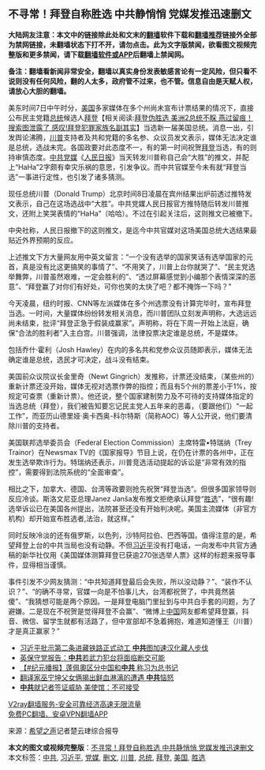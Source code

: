  <h2>不寻常！拜登自称胜选 中共静悄悄 党媒发推迅速删文</h2> <p class="notice"><b>大陆网友注意：本文中的链接除此处和文末的<a href="https://github.com/bannedbook/fanqiang" >翻墙</a>软件下载和<a href="https://github.com/killgcd/justmysocks/blob/master/README.md">翻墙推荐</a>链接外全部为禁网链接，未翻墙状态下打不开，请勿点击。此为文字版禁闻，欲看图文视频完整版和更多禁闻，请下载<a href="https://github.com/bannedbook/fanqiang">翻墙软件或APP</a>后翻墙上禁闻网。</p><p>备注：翻墙看新闻非常安全，翻墙以真实身份发表敏感言论有一定风险，但只看不说则没有任何风险，翻的人太多，政府管不过来，也不管。信息自由是天赋人权，请放心大胆的翻墙。</b></p>  <div class="entry"> <p id="conimg"></p> <p>美东时间7日中午时分，<a href="https://www.bannedbook.org/bnews/tag/%e7%be%8e%e5%9b%bd/" class="st_tag internal_tag" rel="tag" title="标签 美国 下的日志">美国</a>多家媒体在多个州尚未宣布计票结果的情况下，直接公布民主党籍<a href="https://www.bannedbook.org/bnews/tag/%e6%80%bb%e7%bb%9f/" class="st_tag internal_tag" rel="tag" title="标签 总统 下的日志">总统</a>候选人<span class='wp_keywordlink'><a href="https://www.bannedbook.org/bnews/comments/20201018/1415809.html" title="“硬盘门”再爆：拿中共华信10％股的“大人物”正是拜登" target="_blank">拜登</a></span>【相关阅读:<a href='https://www.bannedbook.org/bnews/topimagenews/20201108/1427900.html' target='_blank'>拜登伪胜选 美洲2总统不睬 燕过留痕！搜索图泄露了 感叹!拜登犯罪家族名副其实</a>】当选新一届美国总统。消息一出，引发舆论沸腾，<a href="https://www.bannedbook.org/bnews/tag/%e5%b7%9d%e6%99%ae/" class="st_tag internal_tag" rel="tag" title="标签 川普 下的日志">川普</a>支持者及共和党籍的多名参、众议员发文表示，媒体无法决定谁是总统，选战未完。各国政要对此态度不一，有的第一时间祝贺<a href="https://www.bannedbook.org/bnews/tag/%e6%8b%9c%e7%99%bb/" class="st_tag internal_tag" rel="tag" title="标签 拜登 下的日志">拜登</a>当选，有的则持审慎态度。<a href="https://www.bannedbook.org/bnews/tag/%e4%b8%ad%e5%85%b1/" class="st_tag internal_tag" rel="tag" title="标签 中共 下的日志">中共</a><a href="https://www.bannedbook.org/bnews/tag/%E5%85%9A%E5%AA%92/" class="st_tag internal_tag" rel="tag" title="标签 党媒 下的日志">党媒</a>《<span class='wp_keywordlink'><a href="https://www.bannedbook.org/forum2/topic109.html" title="透视人民日报" target="_blank">人民日报</a></span>》当天转发川普称自己会“大胜”的推文，并配上“HaHa”2字颇有幸灾乐祸的意思，引发争议。而中共官媒至今未有就“拜登当选”一事进行定性，也引发了诸多猜测。</p> <p>现任总统川普（Donald Trump）北京时间8日凌晨在宾州结果出炉前透过推特发文表示，自己在这场选战中“大胜”。中共党媒人民日报官方推特随后转发川普推文，还附上笑哭表情的“HaHa”（哈哈）。不过在引起关注后，这则推文已被撤下。</p>  <p>中央社称，人民日报撤下的这则推文，是迄今中共官媒对这场美国总统大选结果最贴近外界预期的反应。</p> <p>上述推文下方大量网友用中英文留言：“一个没有选举的国家笑话有选举国家的元首，真是没有比这更搞笑的事情了”、“不用笑了，川普上台你就哭了”、“民主党选举舞弊，川普虽然艰难，一定会胜利的”、“透过屏幕感觉到小编那个表情深深的恶意”、“拜登赢了对你们有好处，可你也笑的太快了吧？都不掩饰一下吗？”</p> <p>今天凌晨，纽约时报、CNN等左派媒体在多个州选票没有计算完毕时，宣布拜登当选。一时间，大量媒体纷纷转发相关消息，而川普团队立刻发声明称，大选远远尚未结束，批评“拜登正急于假装成赢家”。声明称，将在下周一开始上法庭，确保“合法的胜利者”入主白宫。川普强调，法律投票决定谁是总统，不是媒体。</p>  <p>包括乔什·霍利（Josh Hawley）在内的多名共和党参众议员随即表示，媒体无法确定谁是总统，选民才可决定，战斗没有结束。</p> <p>美国前众议院议长金里奇（Newt Gingrich）发推称，计票还没结束，（某些州的）重新计票还没开始，媒体无视对选票作弊的指控；而且有5个州的票差小于1%，按规定可查票（重新计票）。他还说，整个国家建制势力及不可待的支持媒体指定的当选总统（拜登），我们被告知要忘记民主党人五年来的恶毒，（要跟他们）“一起工作”，而亚历山德里娅·奥卡西奥-科尔特斯（简称AOC）等人公开说，他们要清除川普的支持者。</p> <p>美国联邦选举委员会（Federal Election Commission）主席特雷•特瑞纳（Trey Trainor）在Newsmax TV的《国家报导》节目上说，在仍在计票的各州中，正在发生选举欺诈行为。特瑞纳还表示，川普竞选活动提起的诉讼是“非常有效的指控”，需要得到法院系统的“全面审查”。</p>  <p>相比之下，加拿大、德国、台湾等政要则抢先祝贺“拜登当选”。但很多国家领导则反应冷谈。斯洛文尼亚总理Janez Janša发布推文拒绝承认拜登“<a href="https://www.bannedbook.org/bnews/tag/%E8%83%9C%E9%80%89/" class="st_tag internal_tag" rel="tag" title="标签 胜选 下的日志">胜选</a>”，“很有趣!选举诉讼已在美国各州提出，法院甚至还没有开始判决呢。美国主流媒体（非官方机构）却开始宣布胜选者,法治，就这样。”</p> <p>同时反映冷淡的还有俄罗斯，以色列，沙特阿拉伯、巴西等国。值得注意的是，希望拜登上台的中共当局也没有动静。不但<a href="https://www.bannedbook.org/bnews/tag/%e4%b9%a0%e8%bf%91%e5%b9%b3/" class="st_tag internal_tag" rel="tag" title="标签 习近平 下的日志">习近平</a>没有打电话，一向发布中共官方通稿的新华社仅用《美国媒体测算拜登已获逾270张选举人票》这样的标题来报导事件，显得相当谨慎。</p> <p>事件引发不少网友猜测：“中共知道拜登最后会失败，所以没动静？”、“装作不认识？”、“的确不寻常，官媒一向是不怕事儿大，台湾都祝贺了，中共竟然装傻”、“我猜想可能是两个原因。一是拜登电脑门里扯到与中共白手套的问题，为了避嫌。二是现在不祝贺是觉得拜登不会赢”、“微博上<span class='wp_keywordlink_affiliate'><a href="https://www.bannedbook.org/" title="中国" target="_blank">中国</a></span>网友都希望拜登赢，抖音、微信、留学生就都有活路了，但中宣部却不急着拥抱，难道知道懂王（川普）才是真正赢家？”</p>  <ul class='op-related-articles' title='相关阅读'> <li><a href='https://www.bannedbook.org/bnews/headline/20201108/1427904.html' target='_blank'>习近平批示第二条进藏铁路正式动工 <b>中共</b>图加速汉化藏人步伐</a></li> <li><a href='https://www.bannedbook.org/bnews/worldnews/20201108/1427858.html' target='_blank'>英保守党报告：<b>中共</b>若武力犯台将面临断交可能</a></li> <li><a href='https://www.bannedbook.org/bnews/bannedvideo/20201108/1427783.html' target='_blank'>【#纪元播报】蓬佩奧区分中国和<b>中共</b> 称习为总书记</a></li> <li><a href='https://www.bannedbook.org/bnews/cnnews/20201108/1427777.html' target='_blank'>翻译家巫宁坤父女俩揭出鲜血淋漓的遭遇 <b>中共</b>恼怒</a></li> <li><a href='https://www.bannedbook.org/bnews/taiwannews/20201108/1427776.html' target='_blank'><b>中共</b>就记者签证威胁 美使馆：不可接受</a></li> </ul> <p class="texttj"> <a href="https://www.bannedbook.org/forum23/topic22702.html" target="_blank">V2ray翻墙服务-安全可靠经济高速无限流量</a><br/> <a href="https://github.com/bannedbook/fanqiang/wiki/%E7%A6%81%E9%97%BB%E7%BD%91%E5%AE%89%E5%8D%93%E7%BF%BB%E5%A2%99%E6%96%B0%E9%97%BBAPP" target="_blank">免费PC翻墙、安卓VPN翻墙APP</a></p><p> 来源：<span class='wp_keywordlink_affiliate'><a href="https://www.soundofhope.org" title="希望之声" target="_blank">希望之声</a></span>记者楚云珒综合报导 </p><a name='sharetosocial'></a>       <div><b>本文的图文或视频完整版</b>：<a href='https://www.bannedbook.org/bnews/cbnews/20201109/1428034.html'>不寻常！拜登自称胜选 中共静悄悄 党媒发推迅速删文</a></div>  </div><!--END ENTRY--> <div class="postfooter"> <div>本文标签：<a href="https://www.bannedbook.org/bnews/tag/%e4%b8%ad%e5%85%b1/" rel="tag">中共</a>, <a href="https://www.bannedbook.org/bnews/tag/%e4%b9%a0%e8%bf%91%e5%b9%b3/" rel="tag">习近平</a>, <a href="https://www.bannedbook.org/bnews/tag/%E5%85%9A%E5%AA%92/" rel="tag">党媒</a>, <a href="https://www.bannedbook.org/bnews/tag/%E5%88%A0%E6%96%87/" rel="tag">删文</a>, <a href="https://www.bannedbook.org/bnews/tag/%e5%b7%9d%e6%99%ae/" rel="tag">川普</a>, <a href="https://www.bannedbook.org/bnews/tag/%e6%80%bb%e7%bb%9f/" rel="tag">总统</a>, <a href="https://www.bannedbook.org/bnews/tag/%e6%8b%9c%e7%99%bb/" rel="tag">拜登</a>, <a href="https://www.bannedbook.org/bnews/tag/%e7%be%8e%e5%9b%bd/" rel="tag">美国</a>, <a href="https://www.bannedbook.org/bnews/tag/%E8%83%9C%E9%80%89/" rel="tag">胜选</a></div>  </div><!--END POSTFOOTER--> 